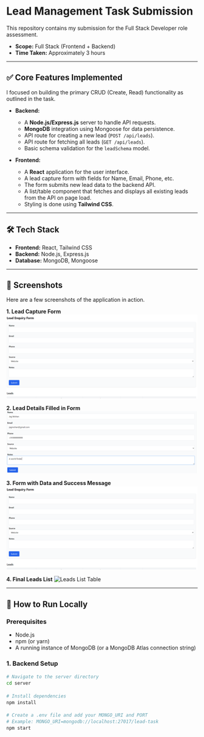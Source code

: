 # Lead Management Task Submission

This repository contains my submission for the Full Stack Developer role assessment.

-   **Scope:** Full Stack (Frontend + Backend)
-   **Time Taken:** Approximately 3 hours

---

## ✅ Core Features Implemented

I focused on building the primary CRUD (Create, Read) functionality as outlined in the task.

-   **Backend:**
    -   A **Node.js/Express.js** server to handle API requests.
    -   **MongoDB** integration using Mongoose for data persistence.
    -   API route for creating a new lead (`POST /api/leads`).
    -   API route for fetching all leads (`GET /api/leads`).
    -   Basic schema validation for the `leadSchema` model.

-   **Frontend:**
    -   A **React** application for the user interface.
    -   A lead capture form with fields for Name, Email, Phone, etc.
    -   The form submits new lead data to the backend API.
    -   A list/table component that fetches and displays all existing leads from the API on page load.
    -   Styling is done using **Tailwind CSS**.

---

## 🛠 Tech Stack

-   **Frontend:** React, Tailwind CSS
-   **Backend:** Node.js, Express.js
-   **Database:** MongoDB, Mongoose

---

## 📸 Screenshots

Here are a few screenshots of the application in action.

**1. Lead Capture Form**
![Lead Creation Success](https://github.com/ayushdwivedi12/Lead_Management_task_fullStack/blob/main/Screenshot%202025-09-05%20221141.png?raw=true)

**2. Lead Details Filled in Form**
![Leads Details Filled](https://github.com/ayushdwivedi12/Lead_Management_task_fullStack/blob/main/Screenshot%202025-09-05%20221349.png?raw=true)

**3. Form with Data and Success Message**
![Lead Creation Success](https://github.com/ayushdwivedi12/Lead_Management_task_fullStack/blob/main/Screenshot%202025-09-05%20221141.png?raw=true)

**4. Final Leads List**
![Leads List Table](./screenshots/Screenshot-2025-09-05-221413.png)

---

## 🚀 How to Run Locally

### Prerequisites
- Node.js
- npm (or yarn)
- A running instance of MongoDB (or a MongoDB Atlas connection string)

### 1. Backend Setup
```bash
# Navigate to the server directory
cd server

# Install dependencies
npm install

# Create a .env file and add your MONGO_URI and PORT
# Example: MONGO_URI=mongodb://localhost:27017/lead-task
npm start
